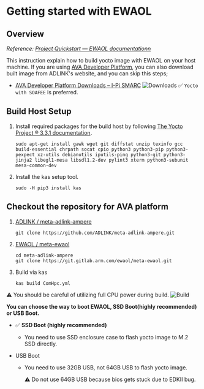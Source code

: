 # Getting started with EWAOL

## Overview

_Reference: [Project Quickstart — EWAOL documentationn](https://ewaol.sites.arm.com/meta-ewaol/quickstart.html)_

This instruction explain how to build yocto image with EWAOL on your host machine.
If you are using [AVA Developer Platform](https://www.ipi.wiki/pages/com-hpc-altra), you can also download built image from ADLINK's website, and you can skip this steps;

- [AVA Developer Platform Downloads – I-Pi SMARC](https://www.ipi.wiki/pages/download-ava-developer-platform)
  ![Downloads](images/getting_started/downloads.png)
  :white_check_mark: `Yocto with SOAFEE` is preferred.

## Build Host Setup

1. Install required packages for the build host by following [The Yocto Project ® 3.3.1 documentation](https://docs.yoctoproject.org/3.3.1/singleindex.html#required-packages-for-the-build-host).

   ```console
   sudo apt-get install gawk wget git diffstat unzip texinfo gcc build-essential chrpath socat cpio python3 python3-pip python3-pexpect xz-utils debianutils iputils-ping python3-git python3-jinja2 libegl1-mesa libsdl1.2-dev pylint3 xterm python3-subunit mesa-common-dev
   ```

1. Install the kas setup tool.

   ```console
   sudo -H pip3 install kas
   ```

## Checkout the repository for AVA platform

1. [ADLINK / meta-adlink-ampere](https://github.com/ADLINK/meta-adlink-ampere)

   ```console
   git clone https://github.com/ADLINK/meta-adlink-ampere.git
   ```

1. [EWAOL / meta-ewaol](https://git.gitlab.arm.com/ewaol/meta-ewaol)

   ```console
   cd meta-adlink-ampere
   git clone https://git.gitlab.arm.com/ewaol/meta-ewaol.git
   ```

1. Build via kas

   ```console
   kas build ComHpc.yml
   ```

:warning: You should be careful of utilizing full CPU power during build.
![Build](images/getting_started/build.png)

**You can choose the way to boot EWAOL, SSD Boot(highly recommended) or USB Boot.**

- :white_check_mark: **SSD Boot (highly recommended)**
  - You need to use SSD enclosure case to flash yocto image to M.2 SSD directly.
- USB Boot

  - You need to use 32GB USB, not 64GB USB to flash yocto image.

    :warning: Do not use 64GB USB because bios gets stuck due to EDKII bug.
